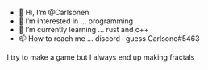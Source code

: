 - 👋 Hi, I’m @Carlsonen
- 👀 I’m interested in ... programming
- 🌱 I’m currently learning ... rust and c++
- 📫 How to reach me ... discord i guess Carlsone#5463

I try to make a game but I always end up making fractals
